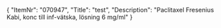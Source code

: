 {
  "ItemNr": "070947",
  "Title": "test",
  "Description": "Paclitaxel Fresenius Kabi, konc till inf-vätska, lösning 6 mg/ml"
}